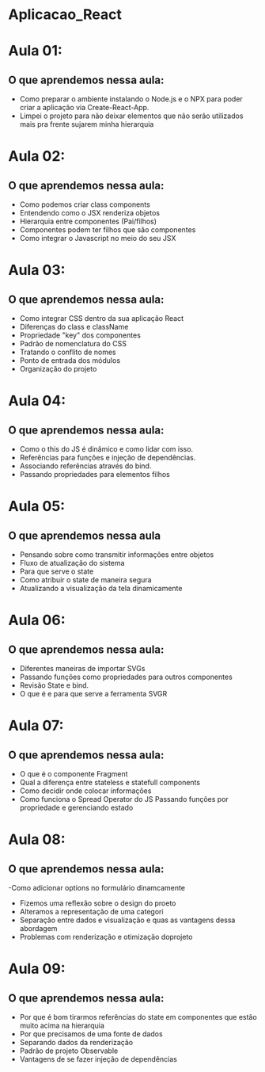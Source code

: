 # Aplicacao_React

# Aula 01:

## O que aprendemos nessa aula:

- Como preparar o ambiente instalando o Node.js e o NPX para poder criar a aplicação via Create-React-App.
- Limpei o projeto para não deixar elementos que não serão utilizados mais pra frente sujarem minha hierarquia

# Aula 02:

## O que aprendemos nessa aula:

- Como podemos criar class components
- Entendendo como o JSX renderiza objetos
- Hierarquia entre componentes (Pai/filhos)
- Componentes podem ter filhos que são componentes
- Como integrar o Javascript no meio do seu JSX

# Aula 03:

## O que aprendemos nessa aula:

- Como integrar CSS dentro da sua aplicação React
- Diferenças do class e className
- Propriedade "key" dos componentes
- Padrão de nomenclatura do CSS
- Tratando o conflito de nomes
- Ponto de entrada dos módulos
- Organização do projeto

# Aula 04:

## O que aprendemos nessa aula:

- Como o this do JS é dinâmico e como lidar com isso.
- Referências para funções e injeção de dependências.
- Associando referências através do bind.
- Passando propriedades para elementos filhos


# Aula 05:

## O que aprendemos nessa aula

- Pensando sobre como transmitir informações entre objetos
- Fluxo de atualização do sistema
- Para que serve o state
- Como atribuir o state de maneira segura
- Atualizando a visualização da tela dinamicamente

# Aula 06:

## O que aprendemos nessa aula:

- Diferentes maneiras de importar SVGs
- Passando funções como propriedades para outros componentes
- Revisão State e bind.
- O que é e para que serve a ferramenta SVGR

# Aula 07:

## O que aprendemos nessa aula:

- O que é o componente Fragment
- Qual a diferença entre stateless e statefull components
- Como decidir onde colocar informações
- Como funciona o Spread Operator do JS
Passando funções por propriedade e gerenciando estado

# Aula 08:

## O que aprendemos nessa aula:

-Como adicionar options no formulário dinamcamente
- Fizemos uma reflexão sobre o design do proeto
- Alteramos a representação de uma categori
- Separação entre dados e visualização e quas as vantagens dessa abordagem
- Problemas com renderização e otimização doprojeto

# Aula 09:

## O que aprendemos nessa aula:

- Por que é bom tirarmos referências do state em componentes que estão muito acima na hierarquia
- Por que precisamos de uma fonte de dados
- Separando dados da renderização
- Padrão de projeto Observable
- Vantagens de se fazer injeção de dependências